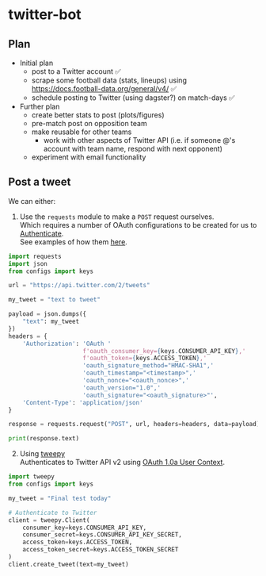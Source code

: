 # twitter-bot

## Plan
- Initial plan
  - post to a Twitter account :white_check_mark:
  - scrape some football data (stats, lineups) using https://docs.football-data.org/general/v4/ :white_check_mark:
  - schedule posting to Twitter (using dagster?) on match-days :white_check_mark:
- Further plan
  - create better stats to post (plots/figures) 
  - pre-match post on opposition team
  - make reusable for other teams
    - work with other aspects of Twitter API (i.e. if someone @'s account with team name, respond with next opponent)
  - experiment with email functionality


## Post a tweet

We can either:
1. Use the `requests` module to make a `POST` request ourselves.  
Which requires a number of OAuth configurations to be created for us to [Authenticate](https://developer.twitter.com/en/docs/authentication/oauth-1-0a/authorizing-a-request).  
See examples of how them [here](https://github.com/anein/twitter-signature-python/blob/master/test/test-generate.py).
```python
import requests
import json
from configs import keys

url = "https://api.twitter.com/2/tweets"

my_tweet = "text to tweet"

payload = json.dumps({
    "text": my_tweet
})
headers = {
    'Authorization': 'OAuth '
                     f'oauth_consumer_key={keys.CONSUMER_API_KEY},'
                     f'oauth_token={keys.ACCESS_TOKEN},'
                     'oauth_signature_method="HMAC-SHA1",'
                     'oauth_timestamp="<timestamp>",'
                     'oauth_nonce="<oauth_nonce>",'
                     'oauth_version="1.0",'
                     'oauth_signature="<oauth_signature>"',
    'Content-Type': 'application/json'
}

response = requests.request("POST", url, headers=headers, data=payload)

print(response.text)
```
2. Using [tweepy](https://docs.tweepy.org/en/stable/index.html)  
Authenticates to Twitter API v2 using [OAuth 1.0a User Context](https://docs.tweepy.org/en/stable/authentication.html#id3).   
```python
import tweepy
from configs import keys

my_tweet = "Final test today"

# Authenticate to Twitter
client = tweepy.Client(
    consumer_key=keys.CONSUMER_API_KEY,
    consumer_secret=keys.CONSUMER_API_KEY_SECRET,
    access_token=keys.ACCESS_TOKEN,
    access_token_secret=keys.ACCESS_TOKEN_SECRET
)
client.create_tweet(text=my_tweet)
```